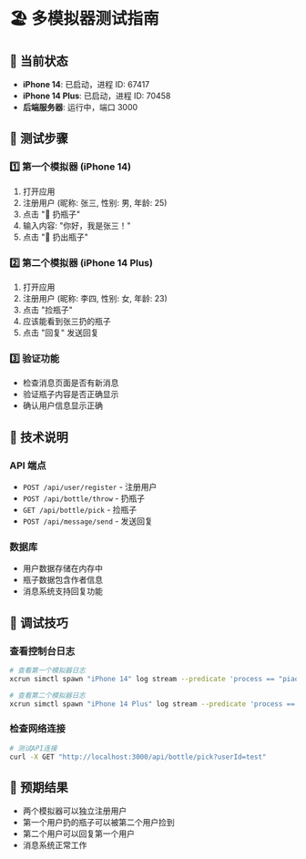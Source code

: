 # 🏖️ 多模拟器测试指南

## 📱 当前状态
- **iPhone 14**: 已启动，进程 ID: 67417
- **iPhone 14 Plus**: 已启动，进程 ID: 70458
- **后端服务器**: 运行中，端口 3000

## 🎯 测试步骤

### 1️⃣ 第一个模拟器 (iPhone 14)
1. 打开应用
2. 注册用户 (昵称: 张三, 性别: 男, 年龄: 25)
3. 点击 "🌊 扔瓶子"
4. 输入内容: "你好，我是张三！"
5. 点击 "🌊 扔出瓶子"

### 2️⃣ 第二个模拟器 (iPhone 14 Plus)
1. 打开应用
2. 注册用户 (昵称: 李四, 性别: 女, 年龄: 23)
3. 点击 "捡瓶子"
4. 应该能看到张三扔的瓶子
5. 点击 "回复" 发送回复

### 3️⃣ 验证功能
- 检查消息页面是否有新消息
- 验证瓶子内容是否正确显示
- 确认用户信息显示正确

## 🔧 技术说明

### API 端点
- `POST /api/user/register` - 注册用户
- `POST /api/bottle/throw` - 扔瓶子
- `GET /api/bottle/pick` - 捡瓶子
- `POST /api/message/send` - 发送回复

### 数据库
- 用户数据存储在内存中
- 瓶子数据包含作者信息
- 消息系统支持回复功能

## 🐛 调试技巧

### 查看控制台日志
```bash
# 查看第一个模拟器日志
xcrun simctl spawn "iPhone 14" log stream --predicate 'process == "piaoliuapp"'

# 查看第二个模拟器日志
xcrun simctl spawn "iPhone 14 Plus" log stream --predicate 'process == "piaoliuapp"'
```

### 检查网络连接
```bash
# 测试API连接
curl -X GET "http://localhost:3000/api/bottle/pick?userId=test"
```

## 🎉 预期结果
- 两个模拟器可以独立注册用户
- 第一个用户扔的瓶子可以被第二个用户捡到
- 第二个用户可以回复第一个用户
- 消息系统正常工作
